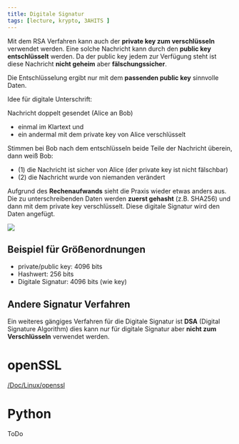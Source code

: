 ```yaml
---
title: Digitale Signatur
tags: [lecture, krypto, 3AHITS ]
---
```


Mit dem RSA Verfahren kann auch der **private key zum verschlüsseln** verwendet werden. Eine solche Nachricht kann durch den **public key entschlüsselt** werden. Da der public key jedem zur Verfügung steht ist diese Nachricht **nicht geheim** aber **fälschungssicher**.

Die Entschlüsselung ergibt nur mit dem **passenden public key** sinnvolle Daten.

Idee für digitale Unterschrift:

Nachricht doppelt gesendet (Alice an Bob)

- einmal im Klartext und 
- ein andermal mit dem private key von Alice verschlüsselt

Stimmen bei Bob nach dem entschlüsseln beide Teile der Nachricht überein, dann weiß Bob:

- (1) die Nachricht ist sicher von Alice (der private key ist nicht fälschbar)
- (2) die Nachricht wurde von niemanden verändert

Aufgrund des **Rechenaufwands** sieht die Praxis wieder etwas anders aus. Die zu unterschreibenden Daten werden **zuerst gehasht** (z.B. SHA256) und dann mit dem private key verschlüsselt. Diese digitale Signatur wird den Daten angefügt.

![](fig/Digital_Signature_diagram.png)



## Beispiel für Größenordnungen

- private/public key: 4096 bits
- Hashwert: 256 bits
- Digitale Signatur: 4096 bits (wie key) 




## Andere Signatur Verfahren

Ein weiteres gängiges Verfahren für die Digitale Signatur ist **DSA** (Digital Signature Algorithm) dies kann nur für digitale Signatur aber **nicht zum Verschlüsseln** verwendet werden.



# openSSL

[/Doc/Linux/openssl](/Doc/Linux/openssl#rsa-encryptiondecrytion)



# Python

ToDo

